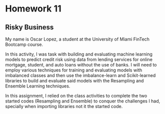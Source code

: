 # Homework 11

## Risky Business

My name is Oscar Lopez, a student at the University of Miami FinTech Bootcamp course.

In this activity, I was task with building and evaluating machine learning models to predict credit risk using data from lending services for online mortgage, student, and auto loans without the use of banks.
I will need to employ various techniques for training and evaluating models with imbalanced classes and then use the imbalance-learn and Scikit-learned libraries to build and evaluate said models with the Resampling and Ensemble Learning techniques.

In this assignment, I relied on the class activities to complete the two started codes (Resampling and Ensemble) to conquer the challenges I had, specially when importing libraries not it the started code.

